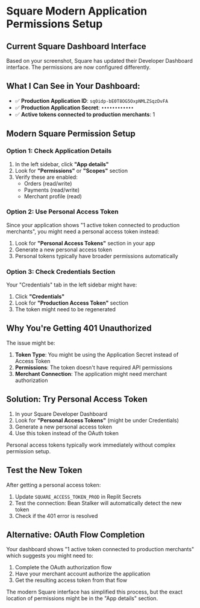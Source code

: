 # Square Modern Application Permissions Setup

## Current Square Dashboard Interface

Based on your screenshot, Square has updated their Developer Dashboard interface. The permissions are now configured differently.

## What I Can See in Your Dashboard:
- ✅ **Production Application ID**: `sq0idp-bE0T8OG5OxpNMLZSqzDvFA`
- ✅ **Production Application Secret**: `••••••••••••`
- ✅ **Active tokens connected to production merchants**: 1

## Modern Square Permission Setup

### Option 1: Check Application Details
1. In the left sidebar, click **"App details"**
2. Look for **"Permissions"** or **"Scopes"** section
3. Verify these are enabled:
   - Orders (read/write)
   - Payments (read/write) 
   - Merchant profile (read)

### Option 2: Use Personal Access Token
Since your application shows "1 active token connected to production merchants", you might need a personal access token instead:

1. Look for **"Personal Access Tokens"** section in your app
2. Generate a new personal access token
3. Personal tokens typically have broader permissions automatically

### Option 3: Check Credentials Section
Your "Credentials" tab in the left sidebar might have:
1. Click **"Credentials"** 
2. Look for **"Production Access Token"** section
3. The token might need to be regenerated

## Why You're Getting 401 Unauthorized

The issue might be:
1. **Token Type**: You might be using the Application Secret instead of Access Token
2. **Permissions**: The token doesn't have required API permissions
3. **Merchant Connection**: The application might need merchant authorization

## Solution: Try Personal Access Token

1. In your Square Developer Dashboard
2. Look for **"Personal Access Tokens"** (might be under Credentials)
3. Generate a new personal access token
4. Use this token instead of the OAuth token

Personal access tokens typically work immediately without complex permission setup.

## Test the New Token

After getting a personal access token:
1. Update `SQUARE_ACCESS_TOKEN_PROD` in Replit Secrets
2. Test the connection: Bean Stalker will automatically detect the new token
3. Check if the 401 error is resolved

## Alternative: OAuth Flow Completion

Your dashboard shows "1 active token connected to production merchants" which suggests you might need to:
1. Complete the OAuth authorization flow
2. Have your merchant account authorize the application
3. Get the resulting access token from that flow

The modern Square interface has simplified this process, but the exact location of permissions might be in the "App details" section.